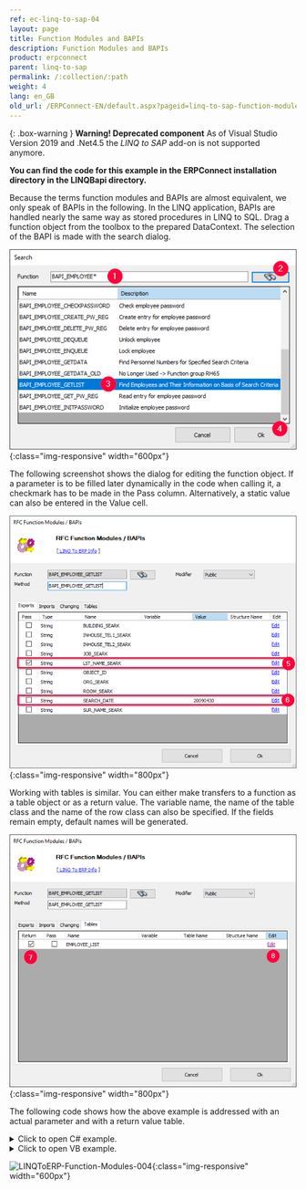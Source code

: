```yaml
---
ref: ec-linq-to-sap-04
layout: page
title: Function Modules and BAPIs
description: Function Modules and BAPIs
product: erpconnect
parent: linq-to-sap
permalink: /:collection/:path
weight: 4
lang: en_GB
old_url: /ERPConnect-EN/default.aspx?pageid=linq-to-sap-function-modules-and-bapis
---
```



{: .box-warning }
**Warning! Deprecated component** 
As of Visual Studio Version 2019 and .Net4.5 the *LINQ to SAP* add-on is not supported anymore.

**You can find the code for this example in the ERPConnect installation directory in the LINQBapi directory.**

Because the terms function modules and BAPIs are almost equivalent, we only speak of BAPIs in the following. In the LINQ application, BAPIs are handled nearly the same way as stored procedures in LINQ to SQL. Drag a function object from the toolbox to the prepared DataContext. The selection of the BAPI is made with the search dialog.

![LINQToERP-Function-Modules-001](/img/content/LINQToERP-Function-Modules-001.png){:class="img-responsive" width="600px"}

The following screenshot shows the dialog for editing the function object. If a parameter is to be filled later dynamically in the code when calling it, a checkmark has to be made in the Pass column. Alternatively, a static value can also be entered in the Value cell.

![LINQToERP-Function-Modules-002](/img/content/LINQToERP-Function-Modules-002.png){:class="img-responsive" width="800px"}

Working with tables is similar. You can either make transfers to a function as a table object or as a return value. The variable name, the name of the table class and the name of the row class can also be specified. If the fields remain empty, default names will be generated. 

![LINQToERP-Function-Modules-003](/img/content/LINQToERP-Function-Modules-003.png){:class="img-responsive" width="800px"}

The following code shows how the above example is addressed with an actual parameter and with a return value table.

<details>
<summary>Click to open C# example.</summary>
{% highlight csharp %}
SAPContext sc = new SAPContext("TestUser","SECRET01");
var MyEmpls = sc.BAPI_EMPLOYEE_GETLIST("T*"); 
foreach (var Empl in MyEmpls) 
   Console.WriteLine(Empl.PERNR + " " + Empl.ENAME); 
Console.ReadLine();
{% endhighlight %}
</details>

<details>
<summary>Click to open VB example.</summary>
{% highlight visualbasic %}
Dim sc As New LINQTable.SAPContext("TestUser", "SECRET01") 
  
Dim MyEmpls = From t In sc.BAPI_EMPLOYEE_GETLIST("T*") Select t 
  
For Each Empl In MyEmpls 
   Console.WriteLine(Empl.PERNR & " " & Empl.ENAME) 
Next 
  
Console.ReadLine()
{% endhighlight %}
</details>

![LINQToERP-Function-Modules-004](/img/content/LINQToERP-Function-Modules-004.png){:class="img-responsive" width="600px"}